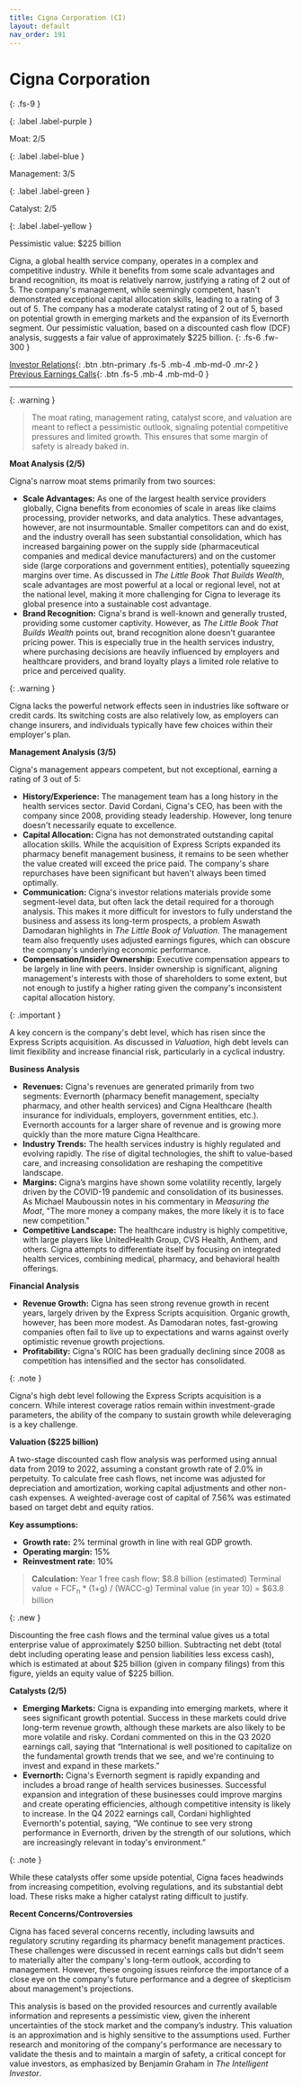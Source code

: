 ```yaml
---
title: Cigna Corporation (CI)
layout: default
nav_order: 191
---
```


# Cigna Corporation
{: .fs-9 }

{: .label .label-purple }

Moat: 2/5

{: .label .label-blue }

Management: 3/5

{: .label .label-green }

Catalyst: 2/5

{: .label .label-yellow }

Pessimistic value: $225 billion

Cigna, a global health service company, operates in a complex and competitive industry.  While it benefits from some scale advantages and brand recognition, its moat is relatively narrow, justifying a rating of 2 out of 5. The company's management, while seemingly competent, hasn't demonstrated exceptional capital allocation skills, leading to a rating of 3 out of 5.  The company has a moderate catalyst rating of 2 out of 5, based on potential growth in emerging markets and the expansion of its Evernorth segment.  Our pessimistic valuation, based on a discounted cash flow (DCF) analysis, suggests a fair value of approximately $225 billion.
{: .fs-6 .fw-300 }

[Investor Relations](https://www.google.com/search?q=CI+investor+relations){: .btn .btn-primary .fs-5 .mb-4 .mb-md-0 .mr-2 }
[Previous Earnings Calls](https://discountingcashflows.com/company/CI/transcripts/){: .btn .fs-5 .mb-4 .mb-md-0 }

---

{: .warning } 
>The moat rating, management rating, catalyst score, and valuation are meant to reflect a pessimistic outlook, signaling potential competitive pressures and limited growth. This ensures that some margin of safety is already baked in.


**Moat Analysis (2/5)**

Cigna's narrow moat stems primarily from two sources:

* **Scale Advantages:** As one of the largest health service providers globally, Cigna benefits from economies of scale in areas like claims processing, provider networks, and data analytics. These advantages, however, are not insurmountable.  Smaller competitors can and do exist, and the industry overall has seen substantial consolidation, which has increased bargaining power on the supply side (pharmaceutical companies and medical device manufacturers) and on the customer side (large corporations and government entities), potentially squeezing margins over time.  As discussed in *The Little Book That Builds Wealth*, scale advantages are most powerful at a local or regional level, not at the national level, making it more challenging for Cigna to leverage its global presence into a sustainable cost advantage.
* **Brand Recognition:**  Cigna's brand is well-known and generally trusted, providing some customer captivity. However, as *The Little Book That Builds Wealth* points out, brand recognition alone doesn't guarantee pricing power. This is especially true in the health services industry, where purchasing decisions are heavily influenced by employers and healthcare providers, and brand loyalty plays a limited role relative to price and perceived quality.

{: .warning }

Cigna lacks the powerful network effects seen in industries like software or credit cards.  Its switching costs are also relatively low, as employers can change insurers, and individuals typically have few choices within their employer's plan.

**Management Analysis (3/5)**

Cigna's management appears competent, but not exceptional, earning a rating of 3 out of 5:

* **History/Experience:** The management team has a long history in the health services sector.  David Cordani, Cigna's CEO, has been with the company since 2008, providing steady leadership.  However, long tenure doesn't necessarily equate to excellence. 
* **Capital Allocation:** Cigna has not demonstrated outstanding capital allocation skills. While the acquisition of Express Scripts expanded its pharmacy benefit management business, it remains to be seen whether the value created will exceed the price paid. The company's share repurchases have been significant but haven't always been timed optimally.
* **Communication:**  Cigna's investor relations materials provide some segment-level data, but often lack the detail required for a thorough analysis. This makes it more difficult for investors to fully understand the business and assess its long-term prospects, a problem Aswath Damodaran highlights in *The Little Book of Valuation*. The management team also frequently uses adjusted earnings figures, which can obscure the company's underlying economic performance. 
* **Compensation/Insider Ownership:** Executive compensation appears to be largely in line with peers. Insider ownership is significant, aligning management's interests with those of shareholders to some extent, but not enough to justify a higher rating given the company's inconsistent capital allocation history.

{: .important }

A key concern is the company's debt level, which has risen since the Express Scripts acquisition. As discussed in *Valuation*, high debt levels can limit flexibility and increase financial risk, particularly in a cyclical industry.

**Business Analysis**

* **Revenues:**  Cigna's revenues are generated primarily from two segments: Evernorth (pharmacy benefit management, specialty pharmacy, and other health services) and Cigna Healthcare (health insurance for individuals, employers, government entities, etc.). Evernorth accounts for a larger share of revenue and is growing more quickly than the more mature Cigna Healthcare.
* **Industry Trends:** The health services industry is highly regulated and evolving rapidly. The rise of digital technologies, the shift to value-based care, and increasing consolidation are reshaping the competitive landscape.
* **Margins:**  Cigna’s margins have shown some volatility recently, largely driven by the COVID-19 pandemic and consolidation of its businesses. As Michael Mauboussin notes in his commentary in *Measuring the Moat*, "The more money a company makes, the more likely it is to face new competition."
* **Competitive Landscape:** The healthcare industry is highly competitive, with large players like UnitedHealth Group, CVS Health, Anthem, and others. Cigna attempts to differentiate itself by focusing on integrated health services, combining medical, pharmacy, and behavioral health offerings. 

**Financial Analysis**

* **Revenue Growth:**  Cigna has seen strong revenue growth in recent years, largely driven by the Express Scripts acquisition. Organic growth, however, has been more modest. As Damodaran notes, fast-growing companies often fail to live up to expectations and warns against overly optimistic revenue growth projections.  
* **Profitability:** Cigna's ROIC has been gradually declining since 2008 as competition has intensified and the sector has consolidated. 

{: .note }

Cigna's high debt level following the Express Scripts acquisition is a concern. While interest coverage ratios remain within investment-grade parameters, the ability of the company to sustain growth while deleveraging is a key challenge.

**Valuation ($225 billion)**

A two-stage discounted cash flow analysis was performed using annual data from 2019 to 2022, assuming a constant growth rate of 2.0% in perpetuity. To calculate free cash flows, net income was adjusted for depreciation and amortization, working capital adjustments and other non-cash expenses.  A weighted-average cost of capital of 7.56% was estimated based on target debt and equity ratios.

**Key assumptions:**

* **Growth rate:** 2% terminal growth in line with real GDP growth.
* **Operating margin:** 15%
* **Reinvestment rate:** 10%

>**Calculation:**
>Year 1 free cash flow: $8.8 billion (estimated)
>Terminal value =  FCF<sub>n</sub> * (1+g) / (WACC-g)
>Terminal value (in year 10) = $63.8 billion


{: .new }

Discounting the free cash flows and the terminal value gives us a total enterprise value of approximately $250 billion.
Subtracting net debt (total debt including operating lease and pension liabilities less excess cash), which is estimated at about $25 billion (given in company filings) from this figure, yields an equity value of $225 billion.


**Catalysts (2/5)**

* **Emerging Markets:** Cigna is expanding into emerging markets, where it sees significant growth potential. Success in these markets could drive long-term revenue growth, although these markets are also likely to be more volatile and risky.  Cordani commented on this in the Q3 2020 earnings call, saying that “International is well positioned to capitalize on the fundamental growth trends that we see, and we're continuing to invest and expand in these markets.”
* **Evernorth:** Cigna's Evernorth segment is rapidly expanding and includes a broad range of health services businesses. Successful expansion and integration of these businesses could improve margins and create operating efficiencies, although competitive intensity is likely to increase. In the Q4 2022 earnings call, Cordani highlighted Evernorth's potential, saying, “We continue to see very strong performance in Evernorth, driven by the strength of our solutions, which are increasingly relevant in today's environment.”

{: .note }

While these catalysts offer some upside potential, Cigna faces headwinds from increasing competition, evolving regulations, and its substantial debt load. These risks make a higher catalyst rating difficult to justify.

**Recent Concerns/Controversies**

Cigna has faced several concerns recently, including lawsuits and regulatory scrutiny regarding its pharmacy benefit management practices.  These challenges were discussed in recent earnings calls but didn't seem to materially alter the company's long-term outlook, according to management.  However, these ongoing issues reinforce the importance of a close eye on the company's future performance and a degree of skepticism about management's projections.


This analysis is based on the provided resources and currently available information and represents a pessimistic view, given the inherent uncertainties of the stock market and the company’s industry. This valuation is an approximation and is highly sensitive to the assumptions used.  Further research and monitoring of the company's performance are necessary to validate the thesis and to maintain a margin of safety, a critical concept for value investors, as emphasized by Benjamin Graham in *The Intelligent Investor*.
